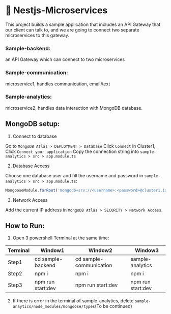 # :pencil: Nestjs-Microservices #
This project builds a sample application that includes an API Gateway that our client can talk to, and we are going to connect two separate microservices to this gateway.


### Sample-backend: ###
an API Gateway which can connect to two microservices
### Sample-communication: 
microservice1, handles communication, email/text
### Sample-analytics: 
microservice2, handles data interaction with MongoDB database.

## MongoDB setup: ##

1. Connect to database

Go to ```MongoDB Atlas > DEPLOYMENT > Database```
Click ```Connect``` in Cluster1,
Click ```Connect your application```
Copy the connection string into  ```sample-analytics > src > app.module.ts```

2. Database Access

Choose one database user and fill the username and password in ```sample-analytics > src > app.module.ts```:
```Javascript
MongooseModule.forRoot('mongodb+srv://<username>:<password>@cluster1.1arszpz.mongodb.net/?retryWrites=true&w=majority')
```

3. Network Access

Add the current IP address in ```MongoDB Atlas > SECURITY > Network Access```.

## How to Run: ##
1. Open 3 powershell Terminal at the same time:


 Terminal | Window1| Window2 | Window3
------------- | ------------- | ------------- | -------------
Step1 | cd sample-backend  | cd sample-communication  | sample-analytics
Step2 | npm i  | npm i  | npm i
Step3 | npm run start:dev  | npm run start:dev  | npm run start:dev

2. If there is error in the terminal of sample-analytics, delete ```sample-anaytics/node_modules/mongoose/types```(To be continued)
